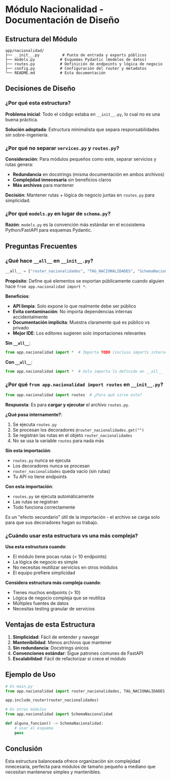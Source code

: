 # Módulo Nacionalidad - Documentación de Diseño

## Estructura del Módulo

```
app/nacionalidad/
├── __init__.py          # Punto de entrada y exports públicos
├── models.py           # Esquemas Pydantic (modelos de datos)
├── routes.py           # Definición de endpoints y lógica de negocio
├── config.py           # Configuración del router y metadatos
└── README.md           # Esta documentación
```

## Decisiones de Diseño

### ¿Por qué esta estructura?

**Problema inicial**: Todo el código estaba en `__init__.py`, lo cual no es una buena práctica.

**Solución adoptada**: Estructura minimalista que separa responsabilidades sin sobre-ingeniería.

### ¿Por qué no separar `services.py` y `routes.py`?

**Consideración**: Para módulos pequeños como este, separar servicios y rutas genera:
- **Redundancia** en docstrings (misma documentación en ambos archivos)
- **Complejidad innecesaria** sin beneficios claros
- **Más archivos** para mantener

**Decisión**: Mantener rutas + lógica de negocio juntas en `routes.py` para simplicidad.

### ¿Por qué `models.py` en lugar de `schema.py`?

**Razón**: `models.py` es la convención más estándar en el ecosistema Python/FastAPI para esquemas Pydantic.

## Preguntas Frecuentes

### ¿Qué hace `__all__` en `__init__.py`?

```python
__all__ = ["router_nacionalidades", "TAG_NACIONALIDADES", "SchemaNacionalidad"]
```

**Propósito**: Define qué elementos se exportan públicamente cuando alguien hace `from app.nacionalidad import *`.

**Beneficios**:
- **API limpia**: Solo expone lo que realmente debe ser público
- **Evita contaminación**: No importa dependencias internas accidentalmente
- **Documentación implícita**: Muestra claramente qué es público vs privado
- **Mejor IDE**: Los editores sugieren solo importaciones relevantes

**Sin `__all__`**:
```python
from app.nacionalidad import *  # Importa TODO (incluso imports internos como Query, HTTPException, client)
```

**Con `__all__`**:
```python
from app.nacionalidad import *  # Solo importa lo definido en __all__
```

### ¿Por qué `from app.nacionalidad import routes` en `__init__.py`?

```python
from app.nacionalidad import routes  # ¿Para qué sirve esto?
```

**Respuesta**: Es para **cargar y ejecutar** el archivo `routes.py`.

**¿Qué pasa internamente?**:
1. Se ejecuta `routes.py`
2. Se procesan los decoradores `@router_nacionalidades.get("")`
3. Se registran las rutas en el objeto `router_nacionalidades`
4. No se usa la variable `routes` para nada más

**Sin esta importación**:
- `routes.py` nunca se ejecuta
- Los decoradores nunca se procesan
- `router_nacionalidades` queda vacío (sin rutas)
- Tu API no tiene endpoints

**Con esta importación**:
- `routes.py` se ejecuta automáticamente
- Las rutas se registran
- Todo funciona correctamente

Es un "efecto secundario" útil de la importación - el archivo se carga solo para que sus decoradores hagan su trabajo.

### ¿Cuándo usar esta estructura vs una más compleja?

**Usa esta estructura cuando**:
- El módulo tiene pocas rutas (< 10 endpoints)
- La lógica de negocio es simple
- No necesitas reutilizar servicios en otros módulos
- El equipo prefiere simplicidad

**Considera estructura más compleja cuando**:
- Tienes muchos endpoints (> 10)
- Lógica de negocio compleja que se reutiliza
- Múltiples fuentes de datos
- Necesitas testing granular de servicios

## Ventajas de esta Estructura

1. **Simplicidad**: Fácil de entender y navegar
2. **Mantenibilidad**: Menos archivos que mantener
3. **Sin redundancia**: Docstrings únicos
4. **Convenciones estándar**: Sigue patrones comunes de FastAPI
5. **Escalabilidad**: Fácil de refactorizar si crece el módulo

## Ejemplo de Uso

```python
# En main.py
from app.nacionalidad import router_nacionalidades, TAG_NACIONALIDADES

app.include_router(router_nacionalidades)
```

```python
# En otros módulos
from app.nacionalidad import SchemaNacionalidad

def alguna_funcion() -> SchemaNacionalidad:
    # usar el esquema
    pass
```

## Conclusión

Esta estructura balanceada ofrece organización sin complejidad innecesaria, perfecta para módulos de tamaño pequeño a mediano que necesitan mantenerse simples y mantenibles.